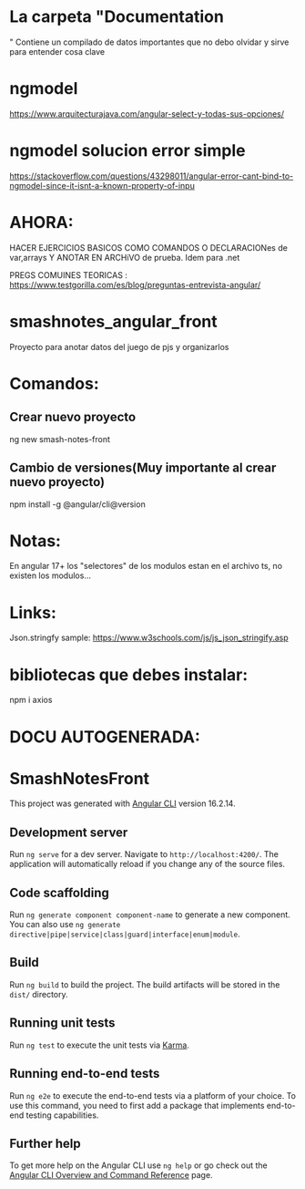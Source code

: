 

# La carpeta "Documentation
"
Contiene un compilado de datos importantes que no debo olvidar y sirve para entender cosa clave


# ngmodel
https://www.arquitecturajava.com/angular-select-y-todas-sus-opciones/

# ngmodel solucion error simple
https://stackoverflow.com/questions/43298011/angular-error-cant-bind-to-ngmodel-since-it-isnt-a-known-property-of-inpu


# AHORA:
HACER EJERCICIOS BASICOS COMO COMANDOS O DECLARACIONes de var,arrays  Y ANOTAR EN ARCHiVO de prueba. Idem para .net

PREGS COMUINES TEORICAS :
https://www.testgorilla.com/es/blog/preguntas-entrevista-angular/

# smashnotes_angular_front
Proyecto para anotar datos del juego de pjs y organizarlos

# Comandos:
## Crear nuevo proyecto
ng new smash-notes-front

## Cambio de versiones(Muy importante al crear nuevo proyecto)
npm install -g @angular/cli@version

# Notas:
En angular 17+ los "selectores" de los modulos estan en el archivo ts, 
 no existen los modulos...

# Links:
Json.stringfy sample: https://www.w3schools.com/js/js_json_stringify.asp


 # bibliotecas que debes instalar:
 npm i axios
 
















# DOCU AUTOGENERADA:

# SmashNotesFront

This project was generated with [Angular CLI](https://github.com/angular/angular-cli) version 16.2.14.

## Development server

Run `ng serve` for a dev server. Navigate to `http://localhost:4200/`. The application will automatically reload if you change any of the source files.

## Code scaffolding

Run `ng generate component component-name` to generate a new component. You can also use `ng generate directive|pipe|service|class|guard|interface|enum|module`.

## Build

Run `ng build` to build the project. The build artifacts will be stored in the `dist/` directory.

## Running unit tests

Run `ng test` to execute the unit tests via [Karma](https://karma-runner.github.io).

## Running end-to-end tests

Run `ng e2e` to execute the end-to-end tests via a platform of your choice. To use this command, you need to first add a package that implements end-to-end testing capabilities.

## Further help

To get more help on the Angular CLI use `ng help` or go check out the [Angular CLI Overview and Command Reference](https://angular.io/cli) page.
